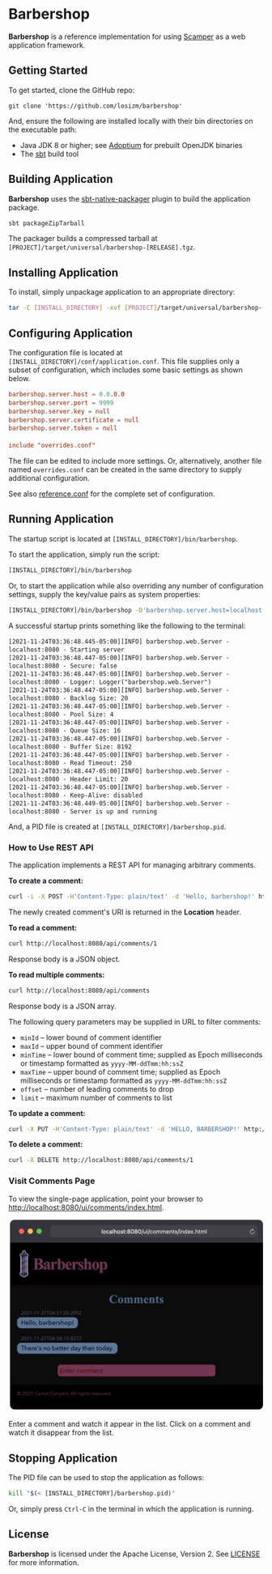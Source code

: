 # Barbershop

**Barbershop** is a reference implementation for using [Scamper](https://github.com/losizm/scamper/)
as a web application framework.

## Getting Started

To get started, clone the GitHub repo:

```
git clone 'https://github.com/losizm/barbershop'
```

And, ensure the following are installed locally with their bin directories on
the executable path:

* Java JDK 8 or higher; see [Adoptium](https://adoptium.net) for prebuilt OpenJDK binaries
* The [sbt](https://scala-sbt.org) build tool

## Building Application

**Barbershop** uses the [sbt-native-packager](https://www.scala-sbt.org/sbt-native-packager)
plugin to build the application package.

```sh
sbt packageZipTarball
```

The packager builds a compressed tarball at `[PROJECT]/target/universal/barbershop-[RELEASE].tgz`.

## Installing Application

To install, simply unpackage application to an appropriate directory:

```sh
tar -C [INSTALL_DIRECTORY] -xvf [PROJECT]/target/universal/barbershop-[RELEASE].tgz
```

## Configuring Application

The configuration file is located at `[INSTALL_DIRECTORY]/conf/application.conf`.
This file supplies only a subset of configuration, which includes some basic
settings as shown below.

```conf
barbershop.server.host = 0.0.0.0
barbershop.server.port = 9999
barbershop.server.key = null
barbershop.server.certificate = null
barbershop.server.token = null

include "overrides.conf"
```

The file can be edited to include more settings. Or, alternatively, another file
named `overrides.conf` can be created in the same directory to supply additional
configuration.

See also [reference.conf](src/main/resources/reference.conf) for the complete
set of configuration.

## Running Application

The startup script is located at `[INSTALL_DIRECTORY]/bin/barbershop`.

To start the application, simply run the script:

```sh
[INSTALL_DIRECTORY]/bin/barbershop
```

Or, to start the application while also overriding any number of configuration
settings, supply the key/value pairs as system properties:

```sh
[INSTALL_DIRECTORY]/bin/barbershop -D'barbershop.server.host=localhost' -D'barbershop.server.port=8080'
```

A successful startup prints something like the following to the terminal:

```log
[2021-11-24T03:36:48.445-05:00][INFO] barbershop.web.Server - localhost:8080 - Starting server
[2021-11-24T03:36:48.447-05:00][INFO] barbershop.web.Server - localhost:8080 - Secure: false
[2021-11-24T03:36:48.447-05:00][INFO] barbershop.web.Server - localhost:8080 - Logger: Logger("barbershop.web.Server")
[2021-11-24T03:36:48.447-05:00][INFO] barbershop.web.Server - localhost:8080 - Backlog Size: 20
[2021-11-24T03:36:48.447-05:00][INFO] barbershop.web.Server - localhost:8080 - Pool Size: 4
[2021-11-24T03:36:48.447-05:00][INFO] barbershop.web.Server - localhost:8080 - Queue Size: 16
[2021-11-24T03:36:48.447-05:00][INFO] barbershop.web.Server - localhost:8080 - Buffer Size: 8192
[2021-11-24T03:36:48.447-05:00][INFO] barbershop.web.Server - localhost:8080 - Read Timeout: 250
[2021-11-24T03:36:48.447-05:00][INFO] barbershop.web.Server - localhost:8080 - Header Limit: 20
[2021-11-24T03:36:48.447-05:00][INFO] barbershop.web.Server - localhost:8080 - Keep-Alive: disabled
[2021-11-24T03:36:48.449-05:00][INFO] barbershop.web.Server - localhost:8080 - Server is up and running
```

And, a PID file is created at `[INSTALL_DIRECTORY]/barbershop.pid`.

### How to Use REST API

The application implements a REST API for managing arbitrary comments.

**To create a comment:**

```sh
curl -i -X POST -H'Content-Type: plain/text' -d 'Hello, barbershop!' http://localhost:8080/api/comments
```

The newly created comment's URI is returned in the **Location** header.

**To read a comment:**
```sh
curl http://localhost:8080/api/comments/1
```

Response body is a JSON object.

**To read multiple comments:**
```sh
curl http://localhost:8080/api/comments
```

Response body is a JSON array.

The following query parameters may be supplied in URL to filter comments:

*  `minId` &ndash; lower bound of comment identifier
*  `maxId` &ndash; upper bound of comment identifier
*  `minTime` &ndash; lower bound of comment time; supplied as Epoch milliseconds or timestamp formatted as `yyyy-MM-ddTmm:hh:ssZ`
*  `maxTime` &ndash; upper bound of comment time; supplied as Epoch milliseconds or timestamp formatted as `yyyy-MM-ddTmm:hh:ssZ`
*  `offset` &ndash; number of leading comments to drop
*  `limit` &ndash; maximum number of comments to list

**To update a comment:**
```sh
curl -X PUT -H'Content-Type: plain/text' -d 'HELLO, BARBERSHOP!' http://localhost:8080/api/comments/1
```

**To delete a comment:**
```sh
curl -X DELETE http://localhost:8080/api/comments/1
```

### Visit Comments Page

To view the single-page application, point your browser to
[http://localhost:8080/ui/comments/index.html](http://localhost:8080/ui/comments/index.html).

<div>
  <img style="padding: 0.2em;" src="images/ui-screenshot.png" width="500"/>
</div>

Enter a comment and watch it appear in the list. Click on a comment and watch it
disappear from the list.

## Stopping Application

The PID file can be used to stop the application as follows:

```sh
kill "$(< [INSTALL_DIRECTORY]/barbershop.pid)"
```

Or, simply press `Ctrl-C` in the terminal in which the application is running.

## License

**Barbershop** is licensed under the Apache License, Version 2. See [LICENSE](LICENSE)
for more information.
